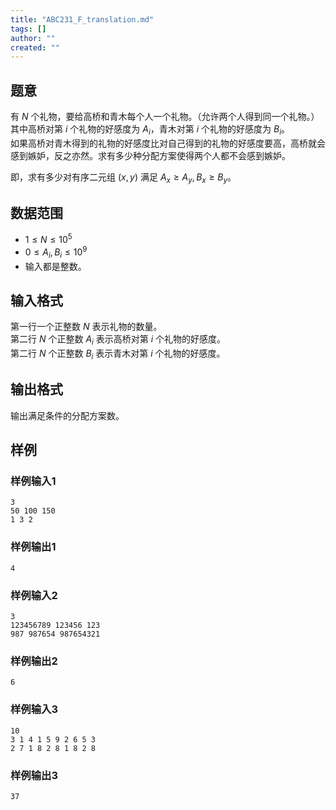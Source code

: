 ```yaml
---
title: "ABC231_F_translation.md"
tags: []
author: ""
created: ""
---
```


## 题意

有 $N$ 个礼物，要给高桥和青木每个人一个礼物。（允许两个人得到同一个礼物。）  
其中高桥对第 $i$ 个礼物的好感度为 $A_i$，青木对第 $i$ 个礼物的好感度为 $B_i$。  
如果高桥对青木得到的礼物的好感度比对自己得到的礼物的好感度要高，高桥就会感到嫉妒，反之亦然。求有多少种分配方案使得两个人都不会感到嫉妒。  

即，求有多少对有序二元组 $(x,y)$ 满足 $A_x \ge A_y,B_x \ge B_y$。

## 数据范围

- $1 \le N \le 10^5$
- $0 \le A_i,B_i \le 10^9$
- 输入都是整数。

## 输入格式

第一行一个正整数 $N$ 表示礼物的数量。  
第二行 $N$ 个正整数 $A_i$ 表示高桥对第 $i$ 个礼物的好感度。  
第二行 $N$ 个正整数 $B_i$ 表示青木对第 $i$ 个礼物的好感度。

## 输出格式

输出满足条件的分配方案数。

## 样例

### 样例输入1

```plain
3
50 100 150
1 3 2

```

### 样例输出1

```plain
4

```

### 样例输入2

```plain
3
123456789 123456 123
987 987654 987654321

```

### 样例输出2

```plain
6

```

### 样例输入3

```plain
10
3 1 4 1 5 9 2 6 5 3
2 7 1 8 2 8 1 8 2 8

```

### 样例输出3

```plain
37

```

